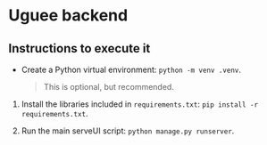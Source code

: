 # Uguee backend

## Instructions to execute it

- Create a Python virtual environment: `python -m venv .venv`.

	> This is optional, but recommended.

1. Install the libraries included in `requirements.txt`: `pip install -r requirements.txt`.

2. Run the main serveUI script: `python manage.py runserver`.

